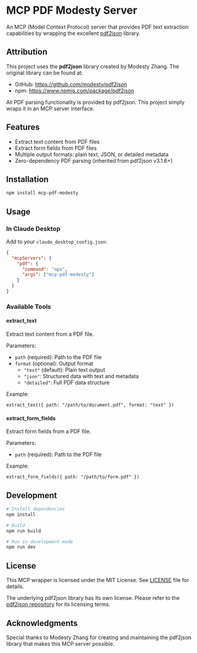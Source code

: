 # MCP PDF Modesty Server

An MCP (Model Context Protocol) server that provides PDF text extraction capabilities by wrapping the excellent [pdf2json](https://github.com/modesty/pdf2json) library.

## Attribution

This project uses the **pdf2json** library created by Modesty Zhang. The original library can be found at:
- GitHub: https://github.com/modesty/pdf2json
- npm: https://www.npmjs.com/package/pdf2json

All PDF parsing functionality is provided by pdf2json. This project simply wraps it in an MCP server interface.

## Features

- Extract text content from PDF files
- Extract form fields from PDF files
- Multiple output formats: plain text, JSON, or detailed metadata
- Zero-dependency PDF parsing (inherited from pdf2json v3.1.6+)

## Installation

```bash
npm install mcp-pdf-modesty
```

## Usage

### In Claude Desktop

Add to your `claude_desktop_config.json`:

```json
{
  "mcpServers": {
    "pdf": {
      "command": "npx",
      "args": ["mcp-pdf-modesty"]
    }
  }
}
```

### Available Tools

#### extract_text
Extract text content from a PDF file.

Parameters:
- `path` (required): Path to the PDF file
- `format` (optional): Output format
  - `"text"` (default): Plain text output
  - `"json"`: Structured data with text and metadata
  - `"detailed"`: Full PDF data structure

Example:
```
extract_text({ path: "/path/to/document.pdf", format: "text" })
```

#### extract_form_fields
Extract form fields from a PDF file.

Parameters:
- `path` (required): Path to the PDF file

Example:
```
extract_form_fields({ path: "/path/to/form.pdf" })
```

## Development

```bash
# Install dependencies
npm install

# Build
npm run build

# Run in development mode
npm run dev
```

## License

This MCP wrapper is licensed under the MIT License. See [LICENSE](LICENSE) file for details.

The underlying pdf2json library has its own license. Please refer to the [pdf2json repository](https://github.com/modesty/pdf2json) for its licensing terms.

## Acknowledgments

Special thanks to Modesty Zhang for creating and maintaining the pdf2json library that makes this MCP server possible.